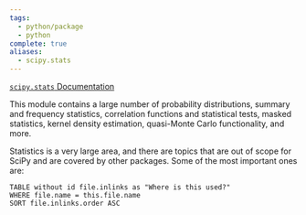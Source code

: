 ```yaml
---
tags:
  - python/package
  - python
complete: true
aliases:
  - scipy.stats
---
```

                                                                                                                                                                                                                             [`scipy.stats` Documentation](https://docs.scipy.org/doc/scipy/reference/stats.html)

This module contains a large number of probability distributions, summary and frequency statistics, correlation functions and statistical tests, masked statistics, kernel density estimation, quasi-Monte Carlo functionality, and more.

Statistics is a very large area, and there are topics that are out of scope for SciPy and are covered by other packages. Some of the most important ones are:
```dataview
TABLE without id file.inlinks as "Where is this used?"
WHERE file.name = this.file.name
SORT file.inlinks.order ASC 
```